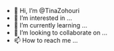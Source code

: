 - 👋 Hi, I’m @TinaZohouri
- 👀 I’m interested in ...
- 🌱 I’m currently learning ...
- 💞️ I’m looking to collaborate on ...
- 📫 How to reach me ...

<!---
TinaZohouri/TinaZohouri is a ✨ special ✨ repository because its `README.md` (this file) appears on your GitHub profile.
You can click the Preview link to take a look at your changes.
--->
